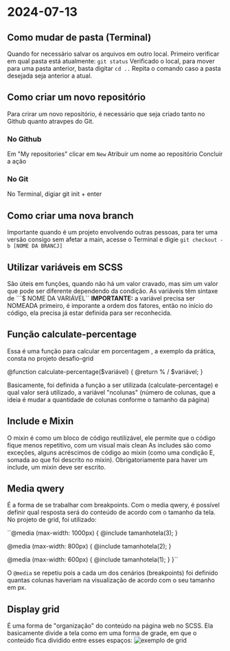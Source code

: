 # **2024-07-13**
## Como mudar de pasta (Terminal)
Quando for necessário salvar os arquivos em outro local.
Primeiro verificar em qual pasta está atualmente: ``git status``
Verificado o local, para mover para uma pasta anterior, basta digitar ``cd ..``
Repita o comando caso a pasta desejada seja anterior a atual.

## Como criar um novo repositório
Para crirar um novo repositório, é necessário que seja criado tanto no Github quanto atravpes do Git. 
### No Github
Em "My repositories" clicar em ``New``
Atribuir um nome ao repositório
Concluir a ação

### No Git
No Terminal, digiar git init + enter 

## Como criar uma nova branch
Importante quando é um projeto envolvendo outras pessoas, para ter uma versão consigo sem afetar a main, acesse o Terminal e digie ``git checkout -b [NOME DA BRANCJ]`` 

## Utilizar variáveis em SCSS 
São úteis em funções, quando não há um valor cravado, mas sim um valor que pode ser diferente dependendo da condição. 
As variáveis têm sintaxe de ```$ NOME DA VARIÁVEL`` 
**IMPORTANTE:** a variável precisa ser NOMEADA primeiro, é imporante a ordem dos fatores, então no início do código, ela precisa já estar definida para ser reconhecida. 

## Função calculate-percentage 
Essa é uma função para calcular em porcentagem , a exemplo da prática, consta no projeto desafio-grid 

@function calculate-percentage($variável) {
  @return % / $variável;
}

Basicamente, foi definida a função a ser utilizada (calculate-percentage) e qual valor será utilizado, a variável "ncolunas" (número de colunas, que a ideia é mudar a quantidade de colunas conforme o tamanho da página) 

## Include e Mixin 
O mixin é como um bloco de código reutilizável, ele permite que o código fique menos repetitivo, com um visual mais clean 
As includes são como exceções, alguns acréscimos de código ao mixin (como uma condição E, somada ao que foi descrito no mixin). Obrigatoriamente para haver um include, um mixin deve ser escrito. 

## Media qwery 
É a forma de se trabalhar com breakpoints. Com o media qwery, é possível definir qual resposta será do conteúdo de acordo com o tamanho da tela. No projeto de grid, foi utilizado: 

  ``@media (max-width: 1000px) {
    @include tamanhotela(3);
  }

  @media (max-width: 800px) {
    @include tamanhotela(2);
  }

  @media (max-width: 600px) {
    @include tamanhotela(1);
  }
}``

O ``@media`` se repetiu pois a cada um dos cenários (breakpoints) foi definido quantas colunas haveriam na visualização de acordo com o seu tamanho em px.

## Display grid
É uma forma de "organização" do conteúdo na página web no SCSS. Ela basicamente divide a tela como em uma forma de grade, em que o conteúdo fica dividido entre esses espaços: 
![exemplo de grid](https://www.freecodecamp.org/news/content/images/2022/05/CSS-GRID-3.png)
